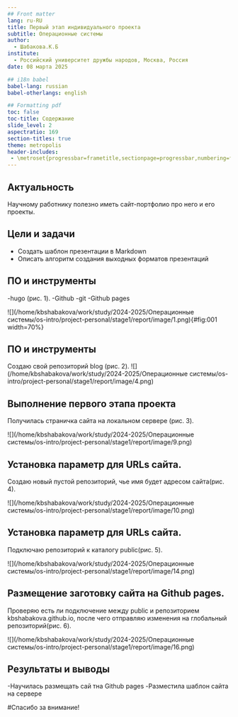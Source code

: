 ```yaml
---
## Front matter
lang: ru-RU
title: Первый этап индивидуального проекта
subtitle: Операционные системы
author:
  - Шабакова.К.Б
institute:
  - Российский университет дружбы народов, Москва, Россия
date: 08 марта 2025

## i18n babel
babel-lang: russian
babel-otherlangs: english

## Formatting pdf
toc: false
toc-title: Содержание
slide_level: 2
aspectratio: 169
section-titles: true
theme: metropolis
header-includes:
 - \metroset{progressbar=frametitle,sectionpage=progressbar,numbering=fraction}
---
```


## Актуальность

Научному работнику полезно иметь сайт-портфолио про него и его проекты.

## Цели и задачи

- Создать шаблон презентации в Markdown
- Описать алгоритм создания выходных форматов презентаций


## ПО и инструменты

-hugo (рис. 1).
-Github
-git
-Github pages

![](/home/kbshabakova/work/study/2024-2025/Операционные системы/os-intro/project-personal/stage1/report/image/1.png){#fig:001 width=70%}

## ПО и инструменты

Создаю свой репозиторий blog (рис. 2).
  ![](/home/kbshabakova/work/study/2024-2025/Операционные системы/os-intro/project-personal/stage1/report/image/4.png)
  
## Выполнение первого этапа проекта
  
 Получилась страничка сайта на локальном сервере (рис. 3).

![](/home/kbshabakova/work/study/2024-2025/Операционные системы/os-intro/project-personal/stage1/report/image/9.png)

## Установка параметр для URLs сайта.

 Создаю новый пустой репозиторий, чье имя будет адресом сайта(рис. 4).

![](/home/kbshabakova/work/study/2024-2025/Операционные системы/os-intro/project-personal/stage1/report/image/10.png)

## Установка параметр для URLs сайта.

Подключаю репозиторий к каталогу public(рис. 5).

![](/home/kbshabakova/work/study/2024-2025/Операционные системы/os-intro/project-personal/stage1/report/image/14.png)

## Размещение заготовку сайта на Github pages.

Проверяю есть ли подключение между public и репозиторием kbshabakova.github.io, после чего отправляю изменения на глобальный репозиторий(рис. 6).

![](/home/kbshabakova/work/study/2024-2025/Операционные системы/os-intro/project-personal/stage1/report/image/16.png)

## Результаты и выводы

-Научилась размещать сай тна Github pages
-Разместила шаблон сайта на сервере



#Спасибо за внимание!


